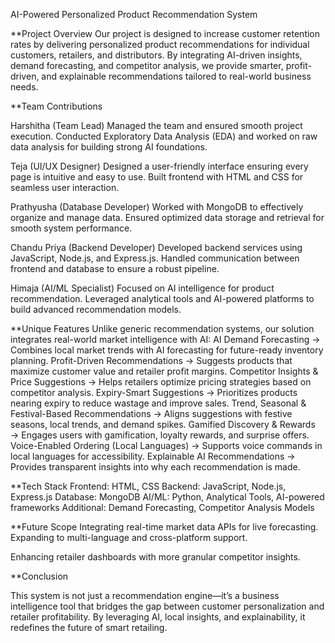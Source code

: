 AI-Powered Personalized Product Recommendation System

**Project Overview
Our project is designed to increase customer retention rates by delivering personalized product recommendations for individual customers, retailers, and distributors.
By integrating AI-driven insights, demand forecasting, and competitor analysis, we provide smarter, profit-driven, and explainable recommendations tailored to real-world business needs.

**Team Contributions

Harshitha (Team Lead)
Managed the team and ensured smooth project execution.
Conducted Exploratory Data Analysis (EDA) and worked on raw data analysis for building strong AI foundations.

Teja (UI/UX Designer)
Designed a user-friendly interface ensuring every page is intuitive and easy to use.
Built frontend with HTML and CSS for seamless user interaction.

Prathyusha (Database Developer)
Worked with MongoDB to effectively organize and manage data.
Ensured optimized data storage and retrieval for smooth system performance.

Chandu Priya (Backend Developer)
Developed backend services using JavaScript, Node.js, and Express.js.
Handled communication between frontend and database to ensure a robust pipeline.

Himaja (AI/ML Specialist)
Focused on AI intelligence for product recommendation.
Leveraged analytical tools and AI-powered platforms to build advanced recommendation models.

**Unique Features
Unlike generic recommendation systems, our solution integrates real-world market intelligence with AI:
AI Demand Forecasting → Combines local market trends with AI forecasting for future-ready inventory planning.
Profit-Driven Recommendations → Suggests products that maximize customer value and retailer profit margins.
Competitor Insights & Price Suggestions → Helps retailers optimize pricing strategies based on competitor analysis.
Expiry-Smart Suggestions → Prioritizes products nearing expiry to reduce wastage and improve sales.
Trend, Seasonal & Festival-Based Recommendations → Aligns suggestions with festive seasons, local trends, and demand spikes.
Gamified Discovery & Rewards → Engages users with gamification, loyalty rewards, and surprise offers.
Voice-Enabled Ordering (Local Languages) → Supports voice commands in local languages for accessibility.
Explainable AI Recommendations → Provides transparent insights into why each recommendation is made.

**Tech Stack
Frontend: HTML, CSS
Backend: JavaScript, Node.js, Express.js
Database: MongoDB
AI/ML: Python, Analytical Tools, AI-powered frameworks
Additional: Demand Forecasting, Competitor Analysis Models

**Future Scope
Integrating real-time market data APIs for live forecasting.
Expanding to multi-language and cross-platform support.

Enhancing retailer dashboards with more granular competitor insights.

**Conclusion

This system is not just a recommendation engine—it’s a business intelligence tool that bridges the gap between customer personalization and retailer profitability. By leveraging AI, local insights, and explainability, it redefines the future of smart retailing.
